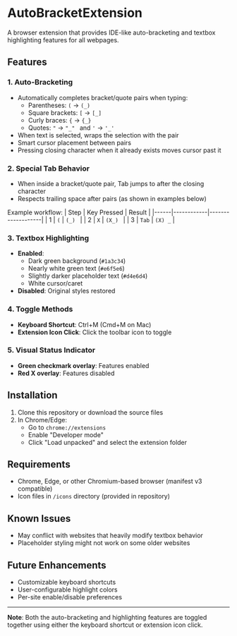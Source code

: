 # AutoBracketExtension

A browser extension that provides IDE-like auto-bracketing and textbox highlighting features for all webpages.

## Features

### 1. Auto-Bracketing
- Automatically completes bracket/quote pairs when typing:
  - Parentheses: `(` → `(_) `
  - Square brackets: `[` → `[_] `
  - Curly braces: `{` → `{_} `
  - Quotes: `"` → `"_" ` and `'` → `'_' `
- When text is selected, wraps the selection with the pair
- Smart cursor placement between pairs
- Pressing closing character when it already exists moves cursor past it

### 2. Special Tab Behavior
- When inside a bracket/quote pair, Tab jumps to after the closing character
- Respects trailing space after pairs (as shown in examples below)

Example workflow:
| Step | Key Pressed | Result            |
|------|------------|-------------------|
| 1    | `(`        | `(_) `            |
| 2    | `X`        | `(X_) `           |
| 3    | `Tab`      | `(X) _`           |

### 3. Textbox Highlighting
- **Enabled**: 
  - Dark green background (`#1a3c34`)
  - Nearly white green text (`#e6f5e6`)
  - Slightly darker placeholder text (`#d4e6d4`)
  - White cursor/caret
- **Disabled**: Original styles restored

### 4. Toggle Methods
- **Keyboard Shortcut**: Ctrl+M (Cmd+M on Mac)
- **Extension Icon Click**: Click the toolbar icon to toggle

### 5. Visual Status Indicator
- **Green checkmark overlay**: Features enabled
- **Red X overlay**: Features disabled

## Installation

1. Clone this repository or download the source files
2. In Chrome/Edge:
   - Go to `chrome://extensions`
   - Enable "Developer mode"
   - Click "Load unpacked" and select the extension folder

## Requirements

- Chrome, Edge, or other Chromium-based browser (manifest v3 compatible)
- Icon files in `/icons` directory (provided in repository)

## Known Issues

- May conflict with websites that heavily modify textbox behavior
- Placeholder styling might not work on some older websites

## Future Enhancements

- Customizable keyboard shortcuts
- User-configurable highlight colors
- Per-site enable/disable preferences

---

**Note**: Both the auto-bracketing and highlighting features are toggled together using either the keyboard shortcut or extension icon click.